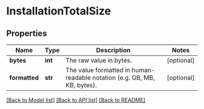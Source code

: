 # InstallationTotalSize

## Properties
Name | Type | Description | Notes
------------ | ------------- | ------------- | -------------
**bytes** | **int** | The raw value in bytes. | [optional] 
**formatted** | **str** | The value formatted in human-readable notation (e.g. GB, MB, KB, bytes). | [optional] 

[[Back to Model list]](../README.md#documentation-for-models) [[Back to API list]](../README.md#documentation-for-api-endpoints) [[Back to README]](../README.md)

